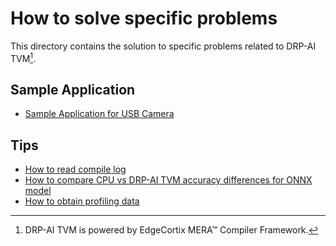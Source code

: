 # How to solve specific problems

This directory contains the solution to specific problems related to DRP-AI TVM[^1].  

## Sample Application
- [Sample Application for USB Camera](sample_app_usb_cam_http)

## Tips
- [How to read compile log](tips/how-to-read-log.md)
- [How to compare CPU vs DRP-AI TVM accuracy differences for ONNX model](tips/compare_difference)
- [How to obtain profiling data](tips/profiling)

[^1]: DRP-AI TVM is powered by EdgeCortix MERA™ Compiler Framework.
